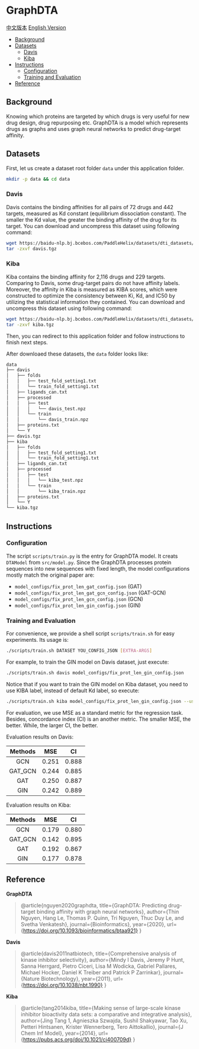 # GraphDTA

[中文版本](./README_cn.md) [English Version](./README.md)

* [Background](#background)
* [Datasets](#datasets)
    * [Davis](#davis)
    * [Kiba](#kiba)
* [Instructions](#instructions)
    * [Configuration](#configuration)
    * [Training and Evaluation](#train-and-evaluation)
* [Reference](#reference)

## Background
Knowing which proteins are targeted by which drugs is very useful for new drug design, drug repurposing etc. GraphDTA is a model which represents drugs as graphs and uses graph neural networks to predict drug-target affinity.

## Datasets

First, let us create a dataset root folder `data` under this application folder.

```sh
mkdir -p data && cd data
```

### Davis

Davis contains the binding affinities for all pairs of 72 drugs and 442 targets, measured as Kd constant (equilibrium dissociation constant). The smaller the Kd value, the greater the binding affinity of the drug for its target. You can download and uncompress this dataset using following command:

```sh
wget https://baidu-nlp.bj.bcebos.com/PaddleHelix/datasets/dti_datasets/davis_v1.tgz -O davis.tgz
tar -zxvf davis.tgz
```

### Kiba

Kiba contains the binding affinity for 2,116 drugs and 229 targets. Comparing to Davis, some drug-target pairs do not have affinity labels. Moreover, the affinity in Kiba is measured as KIBA scores, which were constructed to optimize the consistency between Ki, Kd, and IC50 by utilizing the statistical information they contained. You can download and uncompress this dataset using following command:

```sh
wget https://baidu-nlp.bj.bcebos.com/PaddleHelix/datasets/dti_datasets/kiba_v1.tgz -O kiba.tgz
tar -zxvf kiba.tgz
```

Then, you can redirect to this application folder and follow instructions to finish next steps.

After downloaed these datasets, the `data` folder looks like:

```txt
data
├── davis
│   ├── folds
│   │   ├── test_fold_setting1.txt
│   │   └── train_fold_setting1.txt
│   ├── ligands_can.txt
│   ├── processed
│   │   ├── test
│   │   │   └── davis_test.npz
│   │   └── train
│   │       └── davis_train.npz
│   ├── proteins.txt
│   └── Y
├── davis.tgz
├── kiba
│   ├── folds
│   │   ├── test_fold_setting1.txt
│   │   └── train_fold_setting1.txt
│   ├── ligands_can.txt
│   ├── processed
│   │   ├── test
│   │   │   └── kiba_test.npz
│   │   └── train
│   │       └── kiba_train.npz
│   ├── proteins.txt
│   └── Y
└── kiba.tgz
```

## Instructions

### Configuration

The script `scripts/train.py` is the entry for GraphDTA model. It creats `DTAModel` from `src/model.py`. Since the GraphDTA processes protein sequences into new sequences with fixed length, the model configurations mostly match the original paper are:

* `model_configs/fix_prot_len_gat_config.json` (GAT)
* `model_configs/fix_prot_len_gat_gcn_config.json` (GAT-GCN)
* `model_configs/fix_prot_len_gcn_config.json` (GCN)
* `model_configs/fix_prot_len_gin_config.json` (GIN)

### Training and Evaluation

For convenience, we provide a shell script `scripts/train.sh` for easy experiments.
Its usage is:

```sh
./scripts/train.sh DATASET YOU_CONFIG_JSON [EXTRA-ARGS]
```

For example, to train the GIN model on Davis dataset, just execute:

```sh
./scripts/train.sh davis model_configs/fix_prot_len_gin_config.json
```

Notice that if you want to train the GIN model on Kiba dataset, you need to use KIBA label, instead of default Kd label, so execute:

```sh
./scripts/train.sh kiba model_configs/fix_prot_len_gin_config.json --use_kiba_label
```

For evaluation, we use MSE as a standard metric for the regression task. Besides, concordance index (CI) is an another metric. The smaller MSE, the better. While, the larger CI, the better.

Evaluation results on Davis:

| Methods      |  MSE       | CI        |
| :--:         | :--:       | :--:      |
| GCN          | 0.251      | 0.888     |
| GAT_GCN      | 0.244      | 0.885     |
| GAT          | 0.250      | 0.887     |
| GIN          | 0.242      | 0.889     |

Evaluation results on Kiba:

| Methods      |  MSE       | CI        |
| :--:         | :--:       | :--:      |
| GCN          | 0.179      | 0.880     |
| GAT_GCN      | 0.142      | 0.895     |
| GAT          | 0.192      | 0.867     |
| GIN          | 0.177      | 0.878     |

## Reference

**GraphDTA**
> @article{nguyen2020graphdta,
  title={GraphDTA: Predicting drug-target binding affinity with graph neural networks},
  author={Thin Nguyen, Hang Le, Thomas P. Quinn, Tri Nguyen, Thuc Duy Le, and Svetha Venkatesh},
  journal={Bioinformatics},
  year={2020},
  url={https://doi.org/10.1093/bioinformatics/btaa921}
}

**Davis**
>@article{davis2011natbiotech,
  title={Comprehensive analysis of kinase inhibitor selectivity},
  author={Mindy I Davis, Jeremy P Hunt, Sanna Herrgard, Pietro Ciceri, Lisa M Wodicka, Gabriel Pallares, Michael Hocker, Daniel K Treiber and Patrick P Zarrinkar},
  journal={Nature Biotechnology},
  year={2011},
  url={https://doi.org/10.1038/nbt.1990}
}

**Kiba**
>@article{tang2014kiba,
  title={Making sense of large-scale kinase inhibitor bioactivity data sets: a comparative and integrative analysis},
  author={Jing Tang 1, Agnieszka Szwajda, Sushil Shakyawar, Tao Xu, Petteri Hintsanen, Krister Wennerberg, Tero Aittokallio},
  journal={J Chem Inf Model},
  year={2014},
  url={https://pubs.acs.org/doi/10.1021/ci400709d}
}
